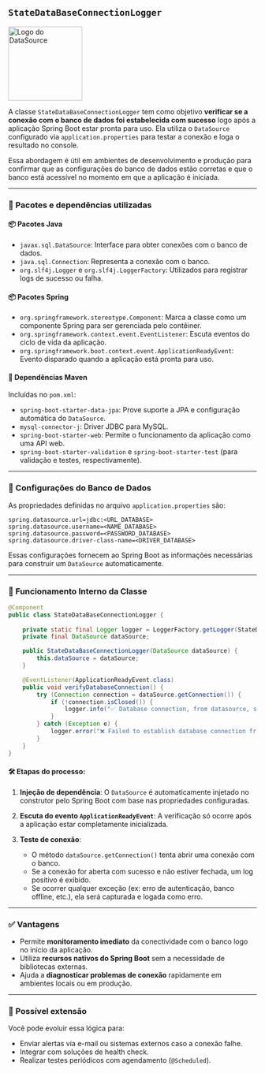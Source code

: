 ## `StateDataBaseConnectionLogger` 
<img src="https://github.com/user-attachments/assets/0729cb61-649a-432a-ae96-d5fe98ac8cab" alt="Logo do DataSource" width="150"/>


A classe `StateDataBaseConnectionLogger` tem como objetivo **verificar se a conexão com o banco de dados foi estabelecida com sucesso** logo após a aplicação Spring Boot estar pronta para uso. Ela utiliza o `DataSource` configurado via `application.properties` para testar a conexão e loga o resultado no console.

Essa abordagem é útil em ambientes de desenvolvimento e produção para confirmar que as configurações do banco de dados estão corretas e que o banco está acessível no momento em que a aplicação é iniciada.

---

### 🧩 Pacotes e dependências utilizadas

#### 📦 Pacotes Java

- `javax.sql.DataSource`: Interface para obter conexões com o banco de dados.
- `java.sql.Connection`: Representa a conexão com o banco.
- `org.slf4j.Logger` e `org.slf4j.LoggerFactory`: Utilizados para registrar logs de sucesso ou falha.

#### 📦 Pacotes Spring

- `org.springframework.stereotype.Component`: Marca a classe como um componente Spring para ser gerenciada pelo contêiner.
- `org.springframework.context.event.EventListener`: Escuta eventos do ciclo de vida da aplicação.
- `org.springframework.boot.context.event.ApplicationReadyEvent`: Evento disparado quando a aplicação está pronta para uso.

#### 🧱 Dependências Maven

Incluídas no `pom.xml`:

- `spring-boot-starter-data-jpa`: Prove suporte a JPA e configuração automática do `DataSource`.
- `mysql-connector-j`: Driver JDBC para MySQL.
- `spring-boot-starter-web`: Permite o funcionamento da aplicação como uma API web.
- `spring-boot-starter-validation` e `spring-boot-starter-test` (para validação e testes, respectivamente).

---

### 🔧 Configurações do Banco de Dados

As propriedades definidas no arquivo `application.properties` são:

```properties
spring.datasource.url=jdbc:<URL_DATABASE>
spring.datasource.username=<NAME_DATABASE>
spring.datasource.password=<PASSWORD_DATABASE>
spring.datasource.driver-class-name=<DRIVER_DATABASE>

```

Essas configurações fornecem ao Spring Boot as informações necessárias para construir um `DataSource` automaticamente.

---

### 🧠 Funcionamento Interno da Classe

```java
@Component
public class StateDataBaseConnectionLogger {
    
    private static final Logger logger = LoggerFactory.getLogger(StateDataBaseConnectionLogger.class);
    private final DataSource dataSource;

    public StateDataBaseConnectionLogger(DataSource dataSource) {
        this.dataSource = dataSource;
    }

    @EventListener(ApplicationReadyEvent.class)
    public void verifyDatabaseConnection() {
        try (Connection connection = dataSource.getConnection()) {
            if (!connection.isClosed()) {
                logger.info("✅ Database connection, from datasource, successfully established!");
            }
        } catch (Exception e) {
            logger.error("❌ Failed to establish database connection from datasource.", e);
        }
    }
}
```

#### 🛠 Etapas do processo:

1. **Injeção de dependência**: O `DataSource` é automaticamente injetado no construtor pelo Spring Boot com base nas propriedades configuradas.

2. **Escuta do evento `ApplicationReadyEvent`**: A verificação só ocorre após a aplicação estar completamente inicializada.

3. **Teste de conexão**:
   - O método `dataSource.getConnection()` tenta abrir uma conexão com o banco.
   - Se a conexão for aberta com sucesso e não estiver fechada, um log positivo é exibido.
   - Se ocorrer qualquer exceção (ex: erro de autenticação, banco offline, etc.), ela será capturada e logada como erro.

---

### ✅ Vantagens

- Permite **monitoramento imediato** da conectividade com o banco logo no início da aplicação.
- Utiliza **recursos nativos do Spring Boot** sem a necessidade de bibliotecas externas.
- Ajuda a **diagnosticar problemas de conexão** rapidamente em ambientes locais ou em produção.

---

### 🧪 Possível extensão

Você pode evoluir essa lógica para:

- Enviar alertas via e-mail ou sistemas externos caso a conexão falhe.
- Integrar com soluções de health check.
- Realizar testes periódicos com agendamento (`@Scheduled`).
